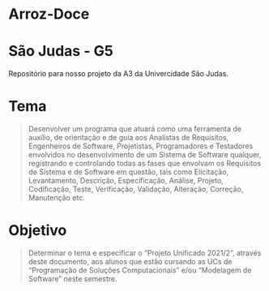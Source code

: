 # Arroz-Doce

# São Judas - G5

Repositório para nosso projeto da A3 da Univercidade São Judas. 

# Tema 

> Desenvolver um programa que atuará como uma ferramenta de auxílio, de 
orientação e de guia aos Analistas de Requisitos, Engenheiros de Software, Projetistas, Programadores e Testadores envolvidos no desenvolvimento de um 
Sistema de Software qualquer, registrando e controlando todas as fases que 
envolvam os Requisitos de Sistema e de Software em questão, tais como Elicitação, 
Levantamento, Descrição, Especificação, Análise, Projeto, Codificação, Teste, 
Verificação, Validação, Alteração, Correção, Manutenção etc.

# Objetivo

> Determinar o tema e especificar o “Projeto Unificado 2021/2”, através deste 
documento, aos alunos que estão cursando as UCs de “Programação de Soluções 
Computacionais” e/ou “Modelagem de Software” neste semestre.

